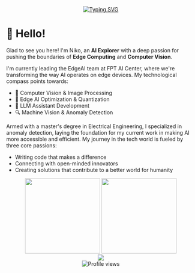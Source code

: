 <div align="center">
  <a href="https://git.io/typing-svg">
    <img src="https://readme-typing-svg.herokuapp.com?font=JetBrains+Mono&size=24&duration=3000&pause=1000&color=70A4FC&center=true&vCenter=true&width=435&lines=Hello%2C+I'm+Niko;Edge+AI+Technical+Leader;Computer+Vision+Engineer" alt="Typing SVG" />
  </a>
</div>

# 👋 Hello!

Glad to see you here! I'm Niko, an **AI Explorer** with a deep passion for pushing the boundaries of **Edge Computing** and **Computer Vision**.

I'm currently leading the EdgeAI team at FPT AI Center, where we're transforming the way AI operates on edge devices. My technological compass points towards:
- 🧠 Computer Vision & Image Processing
- 📱 Edge AI Optimization & Quantization
- 🤖 LLM Assistant Development
- 🔍 Machine Vision & Anomaly Detection

Armed with a master's degree in Electrical Engineering, I specialized in anomaly detection, laying the foundation for my current work in making AI more accessible and efficient. My journey in the tech world is fueled by three core passions:
- Writing code that makes a difference
- Connecting with open-minded innovators
- Creating solutions that contribute to a better world for humanity

<div align="center">
  <img height="200em" src="https://github-readme-stats.vercel.app/api?username=ntkhoa95&show_icons=true&theme=tokyonight&include_all_commits=true&count_private=true&hide_border=true"/>
  <img height="200em" src="https://github-readme-streak-stats.herokuapp.com/?user=ntkhoa95&theme=tokyonight&hide_border=true"/>
</div>

<div align="center">
  <img src="https://github-readme-stats.vercel.app/api/top-langs/?username=ntkhoa95&layout=compact&theme=tokyonight&hide_border=true&langs_count=8"/>
</div>

<div align="center">
  <img src="https://komarev.com/ghpvc/?username=ntkhoa95&style=flat-square&color=blue" alt="Profile views"/>
</div>
